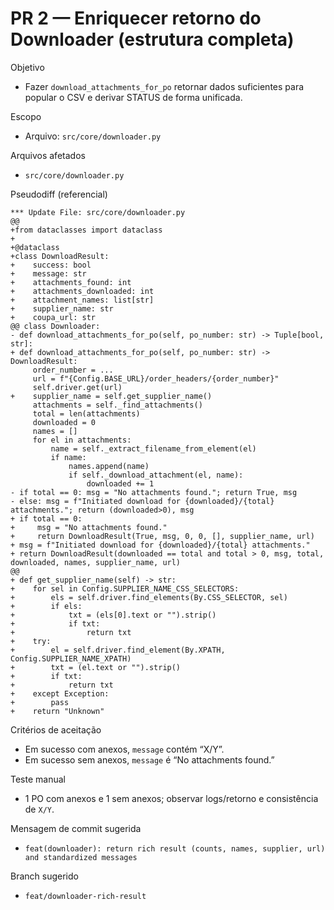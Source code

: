 # PR 2 — Enriquecer retorno do Downloader (estrutura completa)

Objetivo
- Fazer `download_attachments_for_po` retornar dados suficientes para popular o CSV e derivar STATUS de forma unificada.

Escopo
- Arquivo: `src/core/downloader.py`

Arquivos afetados
- `src/core/downloader.py`

Pseudodiff (referencial)
```
*** Update File: src/core/downloader.py
@@
+from dataclasses import dataclass
+
+@dataclass
+class DownloadResult:
+    success: bool
+    message: str
+    attachments_found: int
+    attachments_downloaded: int
+    attachment_names: list[str]
+    supplier_name: str
+    coupa_url: str
@@ class Downloader:
- def download_attachments_for_po(self, po_number: str) -> Tuple[bool, str]:
+ def download_attachments_for_po(self, po_number: str) -> DownloadResult:
     order_number = ...
     url = f"{Config.BASE_URL}/order_headers/{order_number}"
     self.driver.get(url)
+    supplier_name = self.get_supplier_name()
     attachments = self._find_attachments()
     total = len(attachments)
     downloaded = 0
     names = []
     for el in attachments:
         name = self._extract_filename_from_element(el)
         if name:
             names.append(name)
             if self._download_attachment(el, name):
                 downloaded += 1
- if total == 0: msg = "No attachments found."; return True, msg
- else: msg = f"Initiated download for {downloaded}/{total} attachments."; return (downloaded>0), msg
+ if total == 0:
+     msg = "No attachments found."
+     return DownloadResult(True, msg, 0, 0, [], supplier_name, url)
+ msg = f"Initiated download for {downloaded}/{total} attachments."
+ return DownloadResult(downloaded == total and total > 0, msg, total, downloaded, names, supplier_name, url)
@@
+ def get_supplier_name(self) -> str:
+    for sel in Config.SUPPLIER_NAME_CSS_SELECTORS:
+        els = self.driver.find_elements(By.CSS_SELECTOR, sel)
+        if els:
+            txt = (els[0].text or "").strip()
+            if txt:
+                return txt
+    try:
+        el = self.driver.find_element(By.XPATH, Config.SUPPLIER_NAME_XPATH)
+        txt = (el.text or "").strip()
+        if txt:
+            return txt
+    except Exception:
+        pass
+    return "Unknown"
```

Critérios de aceitação
- Em sucesso com anexos, `message` contém “X/Y”.
- Em sucesso sem anexos, `message` é “No attachments found.”

Teste manual
- 1 PO com anexos e 1 sem anexos; observar logs/retorno e consistência de `X/Y`.

Mensagem de commit sugerida
- `feat(downloader): return rich result (counts, names, supplier, url) and standardized messages`

Branch sugerido
- `feat/downloader-rich-result`

